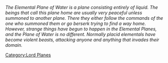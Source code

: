 *The Elemental Plane of Water is a plane consisting entirely of liquid.
The beings that call this plane home are usually very peaceful unless
summoned to another plane. There they either follow the commands of the
one who summoned them or go berserk trying to find a way home. However,
strange things have begun to happen in the Elemental Planes, and the
Plane of Water is no different. Normally placid elementals have become
violent beasts, attacking anyone and anything that invades their
domain.*

[Category:Lord Planes](Category:Lord_Planes "wikilink")
